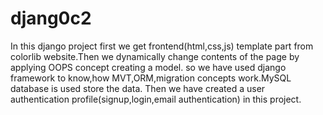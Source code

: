 # djang0c2
In this django project first we get frontend(html,css,js) template part from colorlib website.Then we dynamically change contents of the page by applying OOPS concept creating a model.
so we have used django framework to know,how MVT,ORM,migration concepts work.MySQL database is used store the data.
Then we have created a user authentication profile(signup,login,email authentication) in this project.
